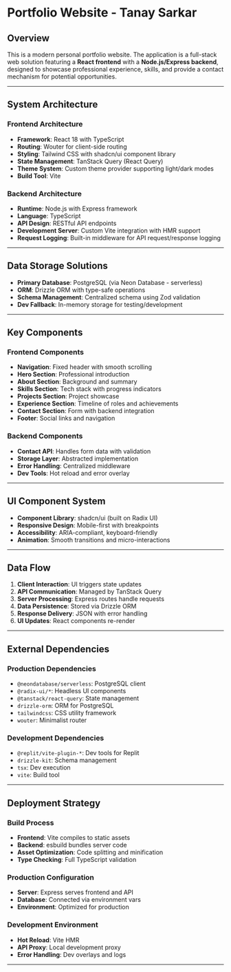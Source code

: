 # Portfolio Website - Tanay Sarkar

## Overview

This is a modern personal portfolio website. The application is a full-stack web solution featuring a **React frontend** with a **Node.js/Express backend**, designed to showcase professional experience, skills, and provide a contact mechanism for potential opportunities.

---

## System Architecture

### Frontend Architecture

- **Framework**: React 18 with TypeScript  
- **Routing**: Wouter for client-side routing  
- **Styling**: Tailwind CSS with shadcn/ui component library  
- **State Management**: TanStack Query (React Query)  
- **Theme System**: Custom theme provider supporting light/dark modes  
- **Build Tool**: Vite  

### Backend Architecture

- **Runtime**: Node.js with Express framework  
- **Language**: TypeScript  
- **API Design**: RESTful API endpoints  
- **Development Server**: Custom Vite integration with HMR support  
- **Request Logging**: Built-in middleware for API request/response logging  

---

## Data Storage Solutions

- **Primary Database**: PostgreSQL (via Neon Database - serverless)
- **ORM**: Drizzle ORM with type-safe operations  
- **Schema Management**: Centralized schema using Zod validation  
- **Dev Fallback**: In-memory storage for testing/development  

---

## Key Components

### Frontend Components

- **Navigation**: Fixed header with smooth scrolling  
- **Hero Section**: Professional introduction  
- **About Section**: Background and summary  
- **Skills Section**: Tech stack with progress indicators  
- **Projects Section**: Project showcase  
- **Experience Section**: Timeline of roles and achievements  
- **Contact Section**: Form with backend integration  
- **Footer**: Social links and navigation  

### Backend Components

- **Contact API**: Handles form data with validation  
- **Storage Layer**: Abstracted implementation  
- **Error Handling**: Centralized middleware  
- **Dev Tools**: Hot reload and error overlay  

---

## UI Component System

- **Component Library**: shadcn/ui (built on Radix UI)  
- **Responsive Design**: Mobile-first with breakpoints  
- **Accessibility**: ARIA-compliant, keyboard-friendly  
- **Animation**: Smooth transitions and micro-interactions  

---

## Data Flow

1. **Client Interaction**: UI triggers state updates  
2. **API Communication**: Managed by TanStack Query  
3. **Server Processing**: Express routes handle requests  
4. **Data Persistence**: Stored via Drizzle ORM  
5. **Response Delivery**: JSON with error handling  
6. **UI Updates**: React components re-render  

---

## External Dependencies

### Production Dependencies

- `@neondatabase/serverless`: PostgreSQL client  
- `@radix-ui/*`: Headless UI components  
- `@tanstack/react-query`: State management  
- `drizzle-orm`: ORM for PostgreSQL  
- `tailwindcss`: CSS utility framework  
- `wouter`: Minimalist router  

### Development Dependencies

- `@replit/vite-plugin-*`: Dev tools for Replit  
- `drizzle-kit`: Schema management  
- `tsx`: Dev execution  
- `vite`: Build tool  

---

## Deployment Strategy

### Build Process

- **Frontend**: Vite compiles to static assets  
- **Backend**: esbuild bundles server code  
- **Asset Optimization**: Code splitting and minification  
- **Type Checking**: Full TypeScript validation  

### Production Configuration

- **Server**: Express serves frontend and API  
- **Database**: Connected via environment vars  
- **Environment**: Optimized for production  

### Development Environment

- **Hot Reload**: Vite HMR  
- **API Proxy**: Local development proxy  
- **Error Handling**: Dev overlays and logs  

---
